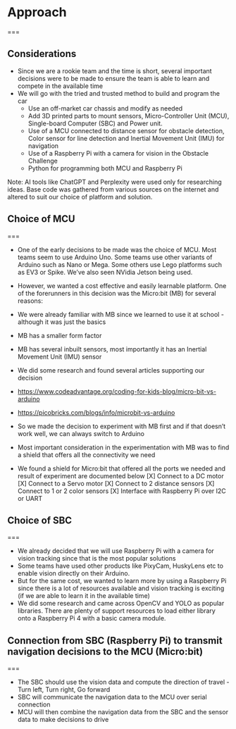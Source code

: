# Approach
===

## Considerations
- Since we are a rookie team and the time is short, several important decisions were to be made to ensure the team is able to learn and compete in the available time
- We will go with the tried and trusted method to build and program the car
  - Use an off-market car chassis and modify as needed
  - Add 3D printed parts to mount sensors, Micro-Controller Unit (MCU), Single-board Computer (SBC) and Power unit.
  - Use of a MCU connected to distance sensor for obstacle detection, Color sensor for line detection and  Inertial Movement Unit (IMU) for navigation
  - Use  of a Raspberry Pi with a camera for vision in the Obstacle Challenge
  - Python for programming both MCU and Raspberry Pi

Note: AI tools like ChatGPT and Perplexity were used only for researching ideas. Base code was gathered from various sources on the internet and altered to suit our choice of platform and solution.


## Choice of MCU
===
- One of the early decisions to be made was the choice of MCU. Most teams seem to use Arduino Uno. Some teams use other variants of Arduino such as Nano or Mega. Some others use Lego platforms such as EV3 or Spike. We’ve also seen NVidia Jetson being used. 
- However, we wanted a cost effective and easily learnable platform. One of the forerunners in this decision was the Micro:bit (MB) for several reasons: 
 - We were already familiar with MB since we learned to use it at school - although it was just the basics
 - MB has a smaller form factor
 - MB has several inbuilt sensors, most importantly it has an Inertial Movement Unit (IMU) sensor
 - We did some research and found several articles supporting our decision
  - https://www.codeadvantage.org/coding-for-kids-blog/micro-bit-vs-arduino 
  - https://picobricks.com/blogs/info/microbit-vs-arduino

- So we made the decision to experiment with MB first and if that doesn’t work well, we can always switch to Arduino
- Most important consideration in the experimentation with MB was to find a shield that offers all the connectivity we need
- We found a shield for Micro:bit that offered all the ports we needed and result of experiment are documented below
 [X] Connect to a DC motor
 [X] Connect to a Servo motor
 [X] Connect to 2 distance sensors 
 [X] Connect to 1 or 2 color sensors 
 [X] Interface with Raspberry Pi over I2C or UART

## Choice of SBC
===
- We already decided that we will use Raspberry Pi with a camera for vision tracking since that is the most popular solutions
- Some teams have used other products like PixyCam, HuskyLens etc to enable vision directly on their Arduino.
- But for the same cost, we wanted to learn more by using a Raspberry Pi since there is a lot of resources available and vision tracking is exciting (if we are able to learn it in the available time)
- We did some research and came across OpenCV and YOLO as popular libraries. There are plenty of support resources to load either library onto a Raspberry Pi 4 with a basic camera module.


## Connection from SBC (Raspberry Pi) to transmit navigation decisions to the MCU (Micro:bit)
===
- The SBC should use the vision data and compute the direction of travel - Turn left, Turn right, Go forward
- SBC will communicate the navigation data to the MCU over serial connection
- MCU will then combine the navigation data from the SBC and the sensor data to make decisions to drive

